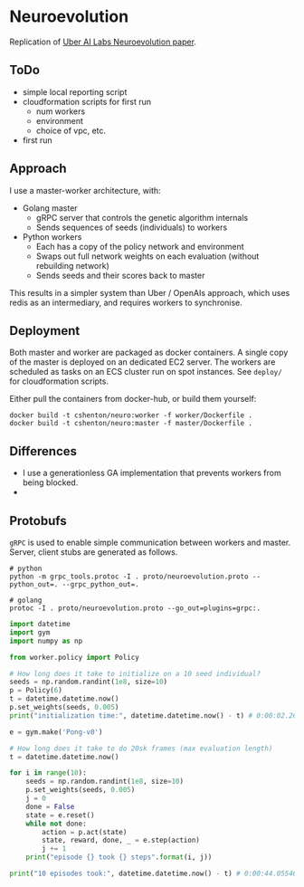 # Neuroevolution

Replication of [Uber AI Labs Neuroevolution paper](https://arxiv.org/pdf/1712.06567.pdf).


## ToDo

- simple local reporting script
- cloudformation scripts for first run
    - num workers
    - environment
    - choice of vpc, etc.
- first run


## Approach

I use a master-worker architecture, with:

- Golang master
    - gRPC server that controls the genetic algorithm internals
    - Sends sequences of seeds (individuals) to workers
- Python workers
    - Each has a copy of the policy network and environment
    - Swaps out full network weights on each evaluation (without rebuilding network)
    - Sends seeds and their scores back to master

This results in a simpler system than Uber / OpenAIs approach, which uses redis as an intermediary,
and requires workers to synchronise.


## Deployment

Both master and worker are packaged as docker containers. A single copy of the master is deployed
on an dedicated EC2 server. The workers are scheduled as tasks on an ECS cluster run on spot
instances. See `deploy/` for cloudformation scripts.

Either pull the containers from docker-hub, or build them yourself:
```
docker build -t cshenton/neuro:worker -f worker/Dockerfile .
docker build -t cshenton/neuro:master -f master/Dockerfile .
```

## Differences

- I use a generationless GA implementation that prevents workers from being blocked.
-


## Protobufs

`gRPC` is used to enable simple communication between workers and master. Server, client stubs
are generated as follows.

```
# python
python -m grpc_tools.protoc -I . proto/neuroevolution.proto --python_out=. --grpc_python_out=.

# golang
protoc -I . proto/neuroevolution.proto --go_out=plugins=grpc:.
```


```python
import datetime
import gym
import numpy as np

from worker.policy import Policy

# How long does it take to initialize on a 10 seed individual?
seeds = np.random.randint(1e8, size=10)
p = Policy(6)
t = datetime.datetime.now()
p.set_weights(seeds, 0.005)
print("initialization time:", datetime.datetime.now() - t) # 0:00:02.267878

e = gym.make('Pong-v0')

# How long does it take to do 20sk frames (max evaluation length)
t = datetime.datetime.now()

for i in range(10):
    seeds = np.random.randint(1e8, size=10)
    p.set_weights(seeds, 0.005)
    j = 0
    done = False
    state = e.reset()
    while not done:
        action = p.act(state)
        state, reward, done, _ = e.step(action)
        j += 1
    print("episode {} took {} steps".format(i, j))

print("10 episodes took:", datetime.datetime.now() - t) # 0:00:44.055469
```